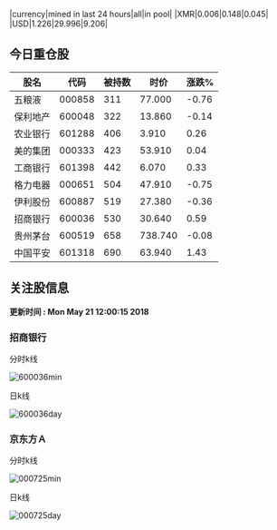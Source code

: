 |currency|mined in last 24 hours|all|in pool|
|XMR|0.006|0.148|0.045|
|USD|1.226|29.996|9.206|

## 今日重仓股 

|股名|代码|被持数|时价|涨跌%|
|---|---|---|---|---|
|五粮液|000858|311|77.000|-0.76|
|保利地产|600048|322|13.860|-0.14|
|农业银行|601288|406|3.910|0.26|
|美的集团|000333|423|53.910|0.04|
|工商银行|601398|442|6.070|0.33|
|格力电器|000651|504|47.910|-0.75|
|伊利股份|600887|519|27.380|-0.36|
|招商银行|600036|530|30.640|0.59|
|贵州茅台|600519|658|738.740|-0.08|
|中国平安|601318|690|63.940|1.43|

## 关注股信息
**更新时间 : Mon May 21 12:00:15 2018**
### 招商银行 
分时k线

![600036min](http://image.sinajs.cn/newchart/min/n/sh600036.gif)

日k线

![600036day](http://image.sinajs.cn/newchart/daily/n/sh600036.gif)

### 京东方Ａ 
分时k线

![000725min](http://image.sinajs.cn/newchart/min/n/sz000725.gif)

日k线

![000725day](http://image.sinajs.cn/newchart/daily/n/sz000725.gif)
